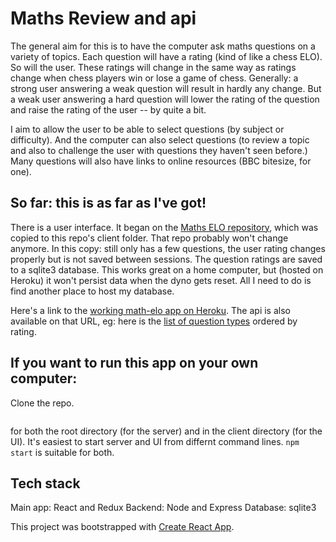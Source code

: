 # Maths Review and api
The general aim for this is to have the computer ask maths questions on a variety of topics. Each question will have a rating (kind of like a chess ELO). So will the user. These ratings will change in the same way as ratings change when chess players win or lose a game of chess. Generally: a strong user answering a weak question will result in hardly any change. But a weak user answering a hard question will lower the rating of the question and raise the rating of the user -- by quite a bit.

I aim to allow the user to be able to select questions (by subject or difficulty). And the computer can also select questions (to review a topic and also to challenge the user with questions they haven't seen before.) Many questions will also have links to online resources (BBC bitesize, for one). 

## So far: this is as far as I've got!
There is a user interface. It began on the [Maths ELO repository](https://github.com/Samir70/maths-elo), which was copied to this repo's client folder. That repo probably won't change anymore. In this copy: still only has a few questions, the user rating changes properly but is not saved between sessions. The question ratings are saved to a sqlite3 database. This works great on a home computer, but (hosted on Heroku) it won't persist data when the dyno gets reset. All I need to do is find another place to host my database. 

Here's a link to the [working math-elo app on Heroku](https://math-elo-api.herokuapp.com/). The api is also available on that URL, eg: here is the [list of question types](https://math-elo-api.herokuapp.com/qratings/all) ordered by rating.

## If you want to run this app on your own computer:
Clone the repo.

```npm install 
```
for both the root directory (for the server) and in the client directory (for the UI).
It's easiest to start server and UI from differnt command lines. `npm start` is suitable for both.

## Tech stack
Main app: React and Redux
Backend: Node and Express
Database: sqlite3

This project was bootstrapped with [Create React App](https://github.com/facebook/create-react-app).


